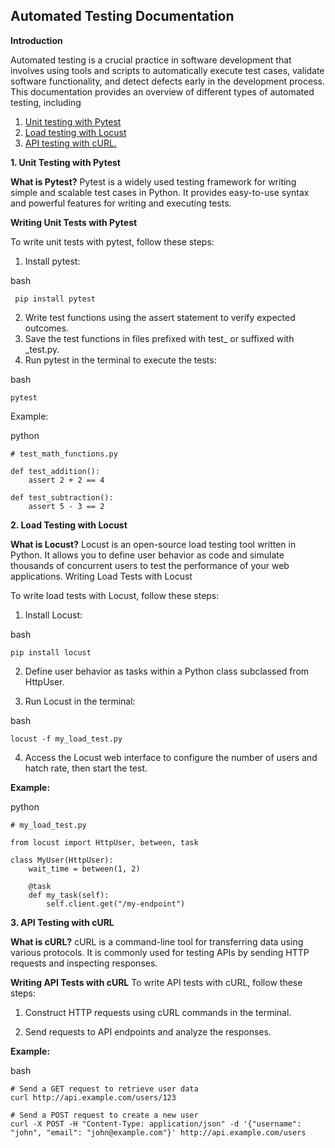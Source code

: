## Automated Testing Documentation

**Introduction**

Automated testing is a crucial practice in software development that involves using tools and scripts to automatically execute test cases, validate software functionality, and detect defects early in the development process. This documentation provides an overview of different types of automated testing, including

1. [Unit testing with Pytest](Automated-Testing-Pytest,md)
2. [Load testing with Locust](Automated-Load-Testing.md)
3. [API testing with cURL.](curl-sh.md)

**1. Unit Testing with Pytest**

**What is Pytest?**
Pytest is a widely used testing framework for writing simple and scalable test cases in Python. It provides easy-to-use syntax and powerful features for writing and executing tests.

**Writing Unit Tests with Pytest**

To write unit tests with pytest, follow these steps:

1. Install pytest:

bash

     pip install pytest

2.  Write test functions using the assert statement to verify expected outcomes.
3.  Save the test functions in files prefixed with test\_ or suffixed with \_test.py.
4.  Run pytest in the terminal to execute the tests:

bash

    pytest

Example:

python

    # test_math_functions.py

    def test_addition():
        assert 2 + 2 == 4

    def test_subtraction():
        assert 5 - 3 == 2

**2. Load Testing with Locust**

**What is Locust?**
Locust is an open-source load testing tool written in Python. It allows you to define user behavior as code and simulate thousands of concurrent users to test the performance of your web applications.
Writing Load Tests with Locust

To write load tests with Locust, follow these steps:

1. Install Locust:

bash

    pip install locust

2. Define user behavior as tasks within a Python class subclassed from HttpUser.

3. Run Locust in the terminal:

bash

    locust -f my_load_test.py

4. Access the Locust web interface to configure the number of users and hatch rate, then start the test.

**Example:**

python

    # my_load_test.py

    from locust import HttpUser, between, task

    class MyUser(HttpUser):
        wait_time = between(1, 2)

        @task
        def my_task(self):
            self.client.get("/my-endpoint")

**3. API Testing with cURL**

**What is cURL?**
cURL is a command-line tool for transferring data using various protocols. It is commonly used for testing APIs by sending HTTP requests and inspecting responses.

**Writing API Tests with cURL**
To write API tests with cURL, follow these steps:

1. Construct HTTP requests using cURL commands in the terminal.

2. Send requests to API endpoints and analyze the responses.

**Example:**

bash

    # Send a GET request to retrieve user data
    curl http://api.example.com/users/123

    # Send a POST request to create a new user
    curl -X POST -H "Content-Type: application/json" -d '{"username": "john", "email": "john@example.com"}' http://api.example.com/users
